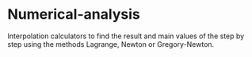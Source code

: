 # Numerical-analysis
 Interpolation calculators to find the result and main values of the step by step using the methods Lagrange, Newton or Gregory-Newton.
